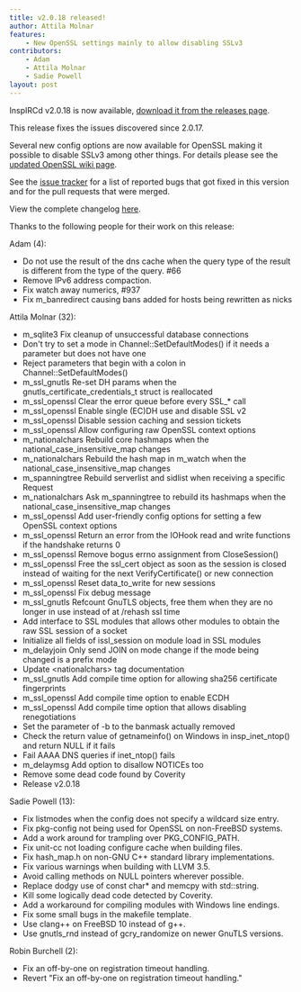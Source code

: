 ```yaml
---
title: v2.0.18 released!
author: Attila Molnar
features:
    - New OpenSSL settings mainly to allow disabling SSLv3
contributors:
    - Adam
    - Attila Molnar
    - Sadie Powell
layout: post
---
```


InspIRCd v2.0.18 is now available, [download it from the releases page](https://github.com/inspircd/inspircd/releases).


This release fixes the issues discovered since 2.0.17.

Several new config options are now available for OpenSSL making it possible to disable SSLv3 among other things. For details please see the [updated OpenSSL wiki page](https://wiki.inspircd.org/Modules/2.0/ssl_openssl).

<!--more-->

See the [issue tracker](https://github.com/inspircd/inspircd/issues?milestone=15&state=closed) for a list of reported bugs that got fixed in this version and for the pull requests that were merged.

View the complete changelog [here](https://github.com/inspircd/inspircd/compare/v2.0.17...v2.0.18).


Thanks to the following people for their work on this release:

Adam (4):

  - Do not use the result of the dns cache when the query type of the result is different from the type of the query. #66
  - Remove IPv6 address compaction.
  - Fix watch away numerics, #937
  - Fix m_banredirect causing bans added for hosts being rewritten as nicks

Attila Molnar (32):

  - m_sqlite3 Fix cleanup of unsuccessful database connections
  - Don't try to set a mode in Channel::SetDefaultModes() if it needs a parameter but does not have one
  - Reject parameters that begin with a colon in Channel::SetDefaultModes()
  - m_ssl_gnutls Re-set DH params when the gnutls_certificate_credentials_t struct is reallocated
  - m_ssl_openssl Clear the error queue before every SSL_* call
  - m_ssl_openssl Enable single (EC)DH use and disable SSL v2
  - m_ssl_openssl Disable session caching and session tickets
  - m_ssl_openssl Allow configuring raw OpenSSL context options
  - m_nationalchars Rebuild core hashmaps when the national_case_insensitive_map changes
  - m_nationalchars Rebuild the hash map in m_watch when the national_case_insensitive_map changes
  - m_spanningtree Rebuild serverlist and sidlist when receiving a specific Request
  - m_nationalchars Ask m_spanningtree to rebuild its hashmaps when the national_case_insensitive_map changes
  - m_ssl_openssl Add user-friendly config options for setting a few OpenSSL context options
  - m_ssl_openssl Return an error from the IOHook read and write functions if the handshake returns 0
  - m_ssl_openssl Remove bogus errno assignment from CloseSession()
  - m_ssl_openssl Free the ssl_cert object as soon as the session is closed instead of waiting for the next VerifyCertificate() or new connection
  - m_ssl_openssl Reset data_to_write for new sessions
  - m_ssl_openssl Fix debug message
  - m_ssl_gnutls Refcount GnuTLS objects, free them when they are no longer in use instead of at /rehash ssl time
  - Add interface to SSL modules that allows other modules to obtain the raw SSL session of a socket
  - Initialize all fields of issl_session on module load in SSL modules
  - m_delayjoin Only send JOIN on mode change if the mode being changed is a prefix mode
  - Update &lt;nationalchars&gt; tag documentation
  - m_ssl_gnutls Add compile time option for allowing sha256 certificate fingerprints
  - m_ssl_openssl Add compile time option to enable ECDH
  - m_ssl_openssl Add compile time option that allows disabling renegotiations
  - Set the parameter of -b to the banmask actually removed
  - Check the return value of getnameinfo() on Windows in insp_inet_ntop() and return NULL if it fails
  - Fail AAAA DNS queries if inet_ntop() fails
  - m_delaymsg Add option to disallow NOTICEs too
  - Remove some dead code found by Coverity
  - Release v2.0.18

Sadie Powell (13):

  - Fix listmodes when the config does not specify a wildcard size entry.
  - Fix pkg-config not being used for OpenSSL on non-FreeBSD systems.
  - Add a work around for trampling over PKG_CONFIG_PATH.
  - Fix unit-cc not loading configure cache when building files.
  - Fix hash_map.h on non-GNU C++ standard library implementations.
  - Fix various warnings when building with LLVM 3.5.
  - Avoid calling methods on NULL pointers wherever possible.
  - Replace dodgy use of const char* and memcpy with std::string.
  - Kill some logically dead code detected by Coverity.
  - Add a workaround for compiling modules with Windows line endings.
  - Fix some small bugs in the makefile template.
  - Use clang++ on FreeBSD 10 instead of g++.
  - Use gnutls_rnd instead of gcry_randomize on newer GnuTLS versions.

Robin Burchell (2):

  - Fix an off-by-one on registration timeout handling.
  - Revert "Fix an off-by-one on registration timeout handling."
